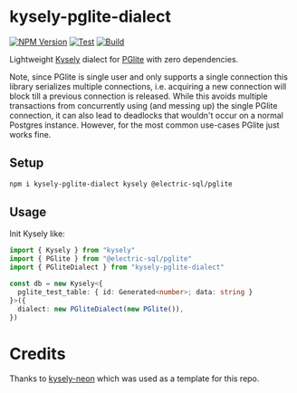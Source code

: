 # kysely-pglite-dialect

[![NPM Version](https://img.shields.io/npm/v/kysely-pglite-dialect)](https://www.npmjs.com/package/kysely-pglite-dialect)
[![Test](https://github.com/czeidler/kysely-pglite-dialect/actions/workflows/test.yml/badge.svg)](https://github.com/czeidler/kysely-pglite-dialect/actions/workflows/test.yml)
[![Build](https://github.com/czeidler/kysely-pglite-dialect/actions/workflows/build.yml/badge.svg)](https://github.com/czeidler/kysely-pglite-dialect/actions/workflows/build.yml)

Lightweight [Kysely](https://github.com/koskimas/kysely) dialect for [PGlite](https://pglite.dev/) with zero dependencies.

Note, since PGlite is single user and only supports a single connection this library serializes multiple connections,
i.e. acquiring a new connection will block till a previous connection is released.
While this avoids multiple transactions from concurrently using (and messing up) the single PGlite connection, it can also lead to deadlocks that wouldn't occur on a normal Postgres instance.
However, for the most common use-cases PGlite just works fine.

## Setup

```bash
npm i kysely-pglite-dialect kysely @electric-sql/pglite
```

## Usage

Init Kysely like:

```typescript
import { Kysely } from "kysely"
import { PGlite } from "@electric-sql/pglite"
import { PGliteDialect } from "kysely-pglite-dialect"

const db = new Kysely<{
  pglite_test_table: { id: Generated<number>; data: string }
}>({
  dialect: new PGliteDialect(new PGlite()),
})
```

# Credits

Thanks to [kysely-neon](https://github.com/seveibar/kysely-neon) which was used as a template for this repo.
